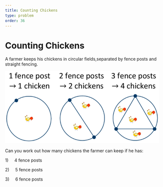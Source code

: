 ```yaml
---
title: Counting Chickens
type: problem
order: 36
---
```


# Counting Chickens
A farmer keeps his chickens in circular fields,separated by fence posts and straight fencing.   

![](../../images/counting-chickens-1.png)    

Can you work out how many chickens the
farmer can keep if he has:   

1\) &nbsp;&nbsp;&nbsp;&nbsp;4 fence posts   

2\) &nbsp;&nbsp;&nbsp;&nbsp;5 fence posts   

3\) &nbsp;&nbsp;&nbsp;&nbsp;6 fence posts

